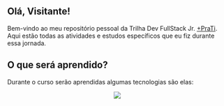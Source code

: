 ## Olá, Visitante!
Bem-vindo ao meu repositório pessoal da Trilha Dev FullStack Jr. [+PraTi](www.maisprati.com.br). <br>
Aqui estão todas as atividades e estudos específicos que eu fiz durante essa jornada.

## O que será aprendido?
Durante o curso serão aprendidas algumas tecnologias são elas:

<p align="center">
  <a href="https://skillicons.dev">
    <img src="https://skillicons.dev/icons?i=js,git,github,html,css,jest,react,vercel,java,spring,mysql,py,docker" />
  </a>
</p>

